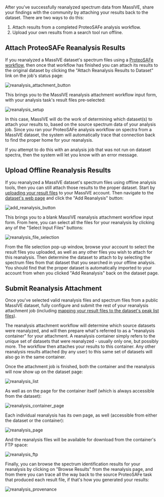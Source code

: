 After you've successfully reanalyzed spectrum data from MassIVE, share your findings with the community by attaching your results back to the dataset. There are two ways to do this:

1.  Attach results from a completed ProteoSAFe analysis workflow.
2.  Upload your own results from a search tool run offline.

## Attach ProteoSAFe Reanalysis Results

If you reanalyzed a MassIVE dataset's spectrum files using a [ProteoSAFe workflow](reanalyze_spectra.md), then once that workflow has finished you can attach its results to the original dataset by clicking the "Attach Reanalysis Results to Dataset" link on the job's status page:

![reanalysis_attachment_button](img/share_reanalyses/reanalysis_attachment_button.png)

This brings you to the MassIVE reanalysis attachment workflow input form, with your analysis task's result files pre-selected:

![reanalysis_setup](img/share_reanalyses/reanalysis_setup-1.png)

In this case, MassIVE will do the work of determining which dataset(s) to attach your results to, based on the source spectrum data of your analysis job. Since you ran your ProteoSAFe analysis workflow on spectra from a MassIVE dataset, the system will automatically trace that connection back to find the proper home for your reanalysis.

If you attempt to do this with an analysis job that was not run on dataset spectra, then the system will let you know with an error message.

## Upload Offline Reanalysis Results

If you reanalyzed a MassIVE dataset's spectrum files using offline analysis tools, then you can still attach those results to the proper dataset. Start by [uploading your result files](upload_data.md) to your MassIVE account. Then navigate to the [dataset's web page](access_public_datasets.md#MassIVEDatasetBrowsing-ViewingaDataset) and click the "Add Reanalysis" button:

![add_reanalysis_button](img/share_reanalyses/add_reanalysis_button.png)

This brings you to a blank MassIVE reanalysis attachment workflow input form. From here, you can select all the files for your reanalysis by clicking any of the "Select Input Files" buttons:

![reanalysis_file_selection](img/share_reanalyses/reanalysis_file_selection-1.png)

From the file selection pop-up window, browse your account to select the result files you uploaded, as well as any other files you wish to attach for this reanalysis. Then determine the dataset to attach to by selecting the spectrum files from that dataset that you searched in your offline analysis. You should find that the proper dataset is automatically imported to your account from when you clicked "Add Reanalysis" back on the dataset page.

## Submit Reanalysis Attachment

Once you've selected valid reanalysis files and spectrum files from a public MassIVE dataset, fully configure and submit the rest of your reanalysis attachment job (including [mapping your result files to the dataset's peak list files](submission_workflow.md#MassIVEDatasetSubmission-MappingPeakListandResultFiles)).

The reanalysis attachment workflow will determine which source datasets were reanalyzed, and will then prepare what's referred to as a "reanalysis container" for your attachment. A reanalysis container simply refers to the unique set of datasets that were reanalyzed - usually only one, but possibly more. The workflow then attaches your results to this container. Any other reanalysis results attached (by any user) to this same set of datasets will also go in the same container.

Once the attachment job is finished, both the container and the reanalysis will now show up on the dataset page:

![reanalysis_list](img/share_reanalyses/reanalysis_list-2.png)

As well as on the page for the container itself (which is always accessible from the dataset):

![reanalysis_container_page](img/share_reanalyses/reanalysis_container_page.png)

Each individual reanalysis has its own page, as well (accessible from either the dataset or the container):

![reanalysis_page](img/share_reanalyses/reanalysis_page.png)

And the reanalysis files will be available for download from the container's FTP space:

![reanalysis_ftp](img/share_reanalyses/reanalysis_ftp-2.png)

Finally, you can browse the spectrum identification results for your reanalysis by clicking on "Browse Results" from the reanalysis page, and from there you can trace all the way back to the source ProteoSAFe task that produced each result file, if that's how you generated your results:

![reanalysis_provenance](img/share_reanalyses/reanalysis_provenance.png)
